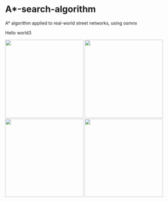 # A*-search-algorithm
A* algorithm applied to real-world street networks, using osmnx

Hello world3



<img src="https://github.com/brunoRenzo6/A-star-search-algorithm/blob/develop/bigScale_PlotResults/GIF/astarGif3.gif" width="250"/>
<img src="https://github.com/brunoRenzo6/A-star-search-algorithm/blob/develop/bigScale_PlotResults/GIF/astarGif3_MIT.gif" width="250"/>
<img src="https://github.com/brunoRenzo6/A-star-search-algorithm/blob/develop/bigScale_PlotResults/GIF/astarGif3_Pacaembu.gif" width="250"/>
<img src="https://github.com/brunoRenzo6/A-star-search-algorithm/blob/develop/bigScale_behaviorTree/GIF/behaviorTree.gif" width="250"/>
